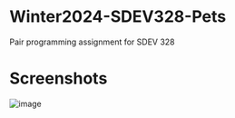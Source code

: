 # Winter2024-SDEV328-Pets
Pair programming assignment for SDEV 328

# Screenshots
![image](https://github.com/theZalmanian/Winter2024-SDEV328-Pets/assets/103011701/9ebf8d50-f609-4b51-93af-471eb8710568)
